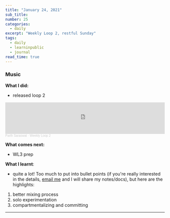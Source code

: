 ```yaml
---
title: "January 24, 2021"
sub_title: 
number: 25
categories:
  - daily
excerpt: "Weekly Loop 2, restful Sunday"
tags:
  - daily
  - learninpublic
  - journal
read_time: true
---
```


### Music
**What I did:**
- released loop 2

<iframe width="100%" height="100" scrolling="no" frameborder="no" allow="autoplay" src="https://w.soundcloud.com/player/?url=https%3A//api.soundcloud.com/tracks/972002944&color=%23ff5500&auto_play=false&hide_related=false&show_comments=true&show_user=true&show_reposts=false&show_teaser=true&visual=true"></iframe><div style="font-size: 10px; color: #cccccc;line-break: anywhere;word-break: normal;overflow: hidden;white-space: nowrap;text-overflow: ellipsis; font-family: Interstate,Lucida Grande,Lucida Sans Unicode,Lucida Sans,Garuda,Verdana,Tahoma,sans-serif;font-weight: 100;"><a href="https://soundcloud.com/parth-saraswat" title="Parth Saraswat" target="_blank" style="color: #cccccc; text-decoration: none;">Parth Saraswat</a> · <a href="https://soundcloud.com/parth-saraswat/weekly-loop-2" title="Weekly Loop 2" target="_blank" style="color: #cccccc; text-decoration: none;">Weekly Loop 2</a></div>

**What comes next:**
- WL3 prep

**What I learnt**:
- quite a lot! Too much to put into bullet points (if you're really interested in the details, [email me](mailto:parthswat@gmail.com) and I will share my notes/docs), but here are the highlights:
1. better mixing process
2. solo experimentation
3. compartmentalizing and committing

---
